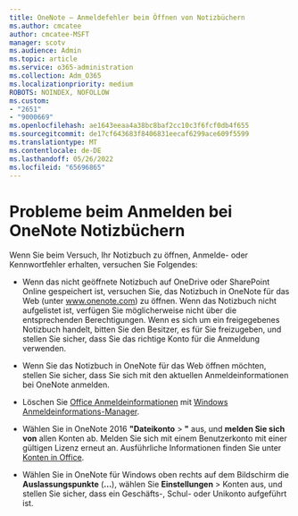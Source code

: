 ```yaml
---
title: OneNote – Anmeldefehler beim Öffnen von Notizbüchern
ms.author: cmcatee
author: cmcatee-MSFT
manager: scotv
ms.audience: Admin
ms.topic: article
ms.service: o365-administration
ms.collection: Adm_O365
ms.localizationpriority: medium
ROBOTS: NOINDEX, NOFOLLOW
ms.custom:
- "2651"
- "9000669"
ms.openlocfilehash: ae1643eeaa4a38bc8baf2cc10c3f6fcf0db4f655
ms.sourcegitcommit: de17cf643683f8406831eecaf6299ace609f5599
ms.translationtype: MT
ms.contentlocale: de-DE
ms.lasthandoff: 05/26/2022
ms.locfileid: "65696865"
---
```

# <a name="issues-signing-in-to-onenote-notebooks"></a>Probleme beim Anmelden bei OneNote Notizbüchern

Wenn Sie beim Versuch, Ihr Notizbuch zu öffnen, Anmelde- oder Kennwortfehler erhalten, versuchen Sie Folgendes:

- Wenn das nicht geöffnete Notizbuch auf OneDrive oder SharePoint Online gespeichert ist, versuchen Sie, das Notizbuch in OneNote für das Web (unter www.onenote.com) zu öffnen. Wenn das Notizbuch nicht aufgelistet ist, verfügen Sie möglicherweise nicht über die entsprechenden Berechtigungen. Wenn es sich um ein freigegebenes Notizbuch handelt, bitten Sie den Besitzer, es für Sie freizugeben, und stellen Sie sicher, dass Sie das richtige Konto für die Anmeldung verwenden.

- Wenn Sie das Notizbuch in OneNote für das Web öffnen möchten, stellen Sie sicher, dass Sie sich mit den aktuellen Anmeldeinformationen bei OneNote anmelden. 

- Löschen Sie [Office Anmeldeinformationen](https://docs.microsoft.com/office/troubleshoot/error-messages/another-account-already-signed-in#step-3-clear-cached-credentials-on-the-computer) mit [Windows Anmeldeinformations-Manager](https://support.microsoft.com/help/4026814/windows-accessing-credential-manager).

- Wählen Sie in OneNote 2016 **"Dateikonto** > **"** aus, und **melden Sie sich von** allen Konten ab. Melden Sie sich mit einem Benutzerkonto mit einer gültigen Lizenz erneut an. Ausführliche Informationen finden Sie unter [Konten in Office](https://support.office.com/article/accounts-in-office-628ea040-f265-49de-b986-be09c3ebf8a9).

- Wählen Sie in OneNote für Windows oben rechts auf dem Bildschirm die **Auslassungspunkte** (**...**), wählen Sie **Einstellungen** >  Konten aus, und stellen Sie sicher, dass ein Geschäfts-, Schul- oder Unikonto aufgeführt ist.